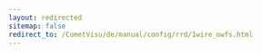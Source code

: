 ```yaml
---
layout: redirected
sitemap: false
redirect_to: /CometVisu/de/manual/config/rrd/1wire_owfs.html
---
```


